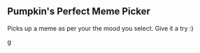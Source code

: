 ## Pumpkin's Perfect Meme Picker

Picks up a meme as per your the mood you select. Give it a try :)


g